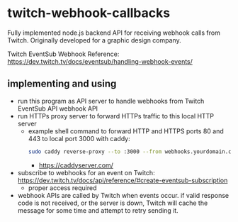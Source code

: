 # twitch-webhook-callbacks

Fully implemented node.js backend API for receiving webhook calls from Twitch. Originally developed for a graphic design company.

Twitch EventSub Webhook Reference: https://dev.twitch.tv/docs/eventsub/handling-webhook-events/

## implementing and using

- run this program as API server to handle webhooks from Twitch EventSub API webhook API
- run HTTPs proxy server to forward HTTPs traffic to this local HTTP server
  - example shell command to forward HTTP and HTTPS ports 80 and 443 to local port 3000 with caddy:
    ```bash
    sudo caddy reverse-proxy --to :3000 --from webhooks.yourdomain.com
    ```
    - https://caddyserver.com/
- subscribe to webhooks for an event on Twitch: https://dev.twitch.tv/docs/api/reference/#create-eventsub-subscription
  - proper access required
- webhook APIs are called by Twitch when events occur. if valid response code is not received, or the server is down, Twitch will cache the message for some time and attempt to retry sending it.
